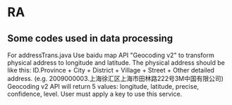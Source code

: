 # RA
Some codes used in data processing
------
For addressTrans.java
  Use baidu map API "Geocoding v2" to transform physical address to longitude and latitude. 
  The physical address should be like this: ID.Province + City + District + Village + Street + Other detailed address. 
                                            (e.g. 2009000003.上海徐汇区上海市田林路222号3M中国有限公司)
  Geocoding v2 API will return 5 values: longitude, latitude, precise, confidence, level.
  User must apply a key to use this service.
  
